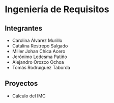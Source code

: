 # Ingeniería de Requisitos

## Integrantes

- Carolina Álvarez Murillo
- Catalina Restrepo Salgado
- Miller Johan Chica Acero
- Jerónimo Ledesma Patiño
- Alejandro Orozco Ochoa
- Tomás Rodruíguez Taborda

## Proyectos

- Cálculo del IMC 